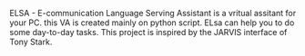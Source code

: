 ELSA - E-communication Language Serving Assistant is a vritual assitant for your PC. this VA is created mainly on python script.
ELsa can help you to do some day-to-day tasks. This project is inspired by the JARVIS interface of Tony Stark.
